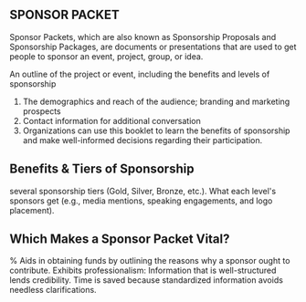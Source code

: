 ## SPONSOR PACKET

Sponsor Packets, which are also known as Sponsorship Proposals and Sponsorship Packages, are documents or presentations that are used to get people to sponsor an event, project, group, or idea.

An outline of the project or event, including the benefits and levels of sponsorship  
1. The demographics and reach of the audience; branding and marketing prospects  
2. Contact information for additional conversation 
3. Organizations can use this booklet to learn the benefits of sponsorship and make well-informed decisions regarding their participation.

## Benefits & Tiers of Sponsorship
several sponsorship tiers (Gold, Silver, Bronze, etc.).
What each level's sponsors get (e.g., media mentions, speaking engagements, and logo placement).

## Which Makes a Sponsor Packet Vital?
% Aids in obtaining funds by outlining the reasons why a sponsor ought to contribute.
Exhibits professionalism: Information that is well-structured lends credibility.
Time is saved because standardized information avoids needless clarifications.